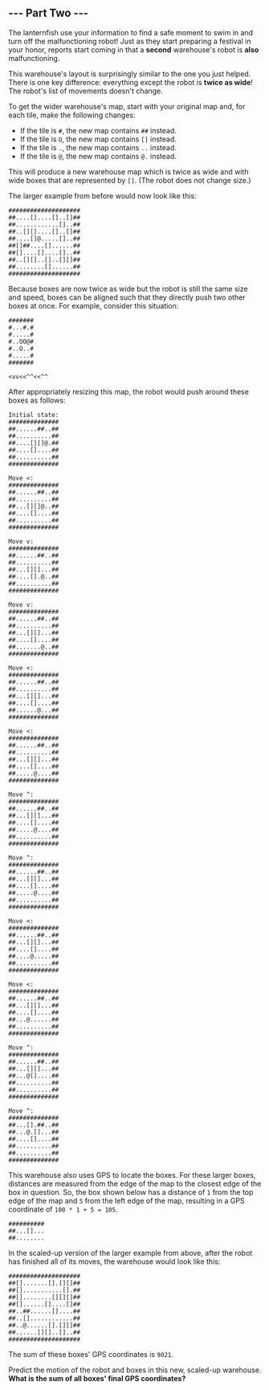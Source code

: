 ## --- Part Two ---

The lanternfish use your information to find a safe moment to swim in and turn off the malfunctioning robot! Just as they start preparing a festival in your honor, reports start coming in that a **second** warehouse's robot is **also** malfunctioning.

This warehouse's layout is surprisingly similar to the one you just helped. There is one key difference: everything except the robot is **twice as wide**! The robot's list of movements doesn't change.

To get the wider warehouse's map, start with your original map and, for each tile, make the following changes:

* If the tile is ``#``, the new map contains ``##`` instead.
* If the tile is ``O``, the new map contains ``[]`` instead.
* If the tile is ``.``, the new map contains ``..`` instead.
* If the tile is ``@``, the new map contains ``@.`` instead.

This will produce a new warehouse map which is twice as wide and with wide boxes that are represented by ``[]``. (The robot does not change size.)

The larger example from before would now look like this:

    ####################
    ##....[]....[]..[]##
    ##............[]..##
    ##..[][]....[]..[]##
    ##....[]@.....[]..##
    ##[]##....[]......##
    ##[]....[]....[]..##
    ##..[][]..[]..[][]##
    ##........[]......##
    ####################

Because boxes are now twice as wide but the robot is still the same size and speed, boxes can be aligned such that they directly push two other boxes at once. For example, consider this situation:

    #######
    #...#.#
    #.....#
    #..OO@#
    #..O..#
    #.....#
    #######
    
    <vv<<^^<<^^

After appropriately resizing this map, the robot would push around these boxes as follows:

    Initial state:
    ##############
    ##......##..##
    ##..........##
    ##....[][]@.##
    ##....[]....##
    ##..........##
    ##############
    
    Move <:
    ##############
    ##......##..##
    ##..........##
    ##...[][]@..##
    ##....[]....##
    ##..........##
    ##############
    
    Move v:
    ##############
    ##......##..##
    ##..........##
    ##...[][]...##
    ##....[].@..##
    ##..........##
    ##############
    
    Move v:
    ##############
    ##......##..##
    ##..........##
    ##...[][]...##
    ##....[]....##
    ##.......@..##
    ##############
    
    Move <:
    ##############
    ##......##..##
    ##..........##
    ##...[][]...##
    ##....[]....##
    ##......@...##
    ##############
    
    Move <:
    ##############
    ##......##..##
    ##..........##
    ##...[][]...##
    ##....[]....##
    ##.....@....##
    ##############
    
    Move ^:
    ##############
    ##......##..##
    ##...[][]...##
    ##....[]....##
    ##.....@....##
    ##..........##
    ##############
    
    Move ^:
    ##############
    ##......##..##
    ##...[][]...##
    ##....[]....##
    ##.....@....##
    ##..........##
    ##############
    
    Move <:
    ##############
    ##......##..##
    ##...[][]...##
    ##....[]....##
    ##....@.....##
    ##..........##
    ##############
    
    Move <:
    ##############
    ##......##..##
    ##...[][]...##
    ##....[]....##
    ##...@......##
    ##..........##
    ##############
    
    Move ^:
    ##############
    ##......##..##
    ##...[][]...##
    ##...@[]....##
    ##..........##
    ##..........##
    ##############
    
    Move ^:
    ##############
    ##...[].##..##
    ##...@.[]...##
    ##....[]....##
    ##..........##
    ##..........##
    ##############

This warehouse also uses GPS to locate the boxes. For these larger boxes, distances are measured from the edge of the map to the closest edge of the box in question. So, the box shown below has a distance of ``1`` from the top edge of the map and ``5`` from the left edge of the map, resulting in a GPS coordinate of ``100 * 1 + 5 = 105``.

    ##########
    ##...[]...
    ##........

In the scaled-up version of the larger example from above, after the robot has finished all of its moves, the warehouse would look like this:

    ####################
    ##[].......[].[][]##
    ##[]...........[].##
    ##[]........[][][]##
    ##[]......[]....[]##
    ##..##......[]....##
    ##..[]............##
    ##..@......[].[][]##
    ##......[][]..[]..##
    ####################

The sum of these boxes' GPS coordinates is ``9021``.

Predict the motion of the robot and boxes in this new, scaled-up warehouse. **What is the sum of all boxes' final GPS coordinates?**

